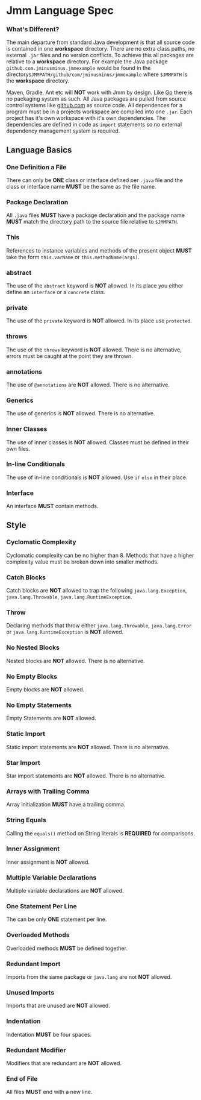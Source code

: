 # Jmm Language Spec

### What's Different?

The main departure from standard Java development is that all source code is contained in one __workspace__ directory. There are no extra class paths, no external `.jar` files and no version conflicts. To achieve this all packages are relative to a __workspace__ directory. For example the Java package `github.com.jminusminus.jmmexample` would be found in the directory`$JMMPATH/github/com/jminusminus/jmmexample` where `$JMMPATH` is the __workspace__ directory.

Maven, Gradle, Ant etc will __NOT__ work with Jmm by design. Like [Go](https://golang.org/) there is no packaging system as such. All Java packages are pulled from source control systems like [github.com](https://github.com/) as source code. All dependences for a program must be in a projects workspace are compiled into one `.jar`. Each project has it's own workspace with it's own dependencies. The dependencies are defined in code as `import` statements so no external dependency management system is required.

## Language Basics

### One Definition a File

There can only be __ONE__ class or interface defined per `.java` file and the class or interface name __MUST__ be the same as the file name.

### Package Declaration

All `.java` files __MUST__ have a package declaration and the package name __MUST__ match the directory path to the source file relative to `$JMMPATH`.

### This

References to instance variables and methods of the present object __MUST__ take the form `this.varName` or `this.methodName(args)`.

### abstract

The use of the `abstract` keyword is __NOT__ allowed. In its place you either define an `interface` or a `concrete` class.

### private

The use of the `private` keyword is __NOT__ allowed. In its place use `protected`.

### throws

The use of the `throws` keyword is __NOT__ allowed. There is no alternative, errors must be caught at the point they are thrown.

### annotations

The use of `@annotations` are __NOT__ allowed. There is no alternative.

### Generics

The use of generics is __NOT__ allowed. There is no alternative.

### Inner Classes

The use of inner classes is __NOT__ allowed. Classes must be defined in their own files.

### In-line Conditionals

The use of in-line conditionals is __NOT__ allowed. Use `if` `else` in their place.

### Interface

An interface __MUST__ contain methods.

## Style

### Cyclomatic Complexity

Cyclomatic complexity can be no higher than 8. Methods that have a higher complexity value must be broken down into smaller methods.

### Catch Blocks

Catch blocks are __NOT__ allowed to trap the following `java.lang.Exception`, `java.lang.Throwable`, `java.lang.RuntimeException`.

### Throw

Declaring methods that throw either `java.lang.Throwable`, `java.lang.Error` or `java.lang.RuntimeException` is __NOT__ allowed.

### No Nested Blocks

Nested blocks are __NOT__ allowed. There is no alternative.

### No Empty Blocks

Empty blocks are __NOT__ allowed.

### No Empty Statements

Empty Statements are __NOT__ allowed.

### Static Import

Static import statements are __NOT__ allowed. There is no alternative.

### Star Import

Star import statements are __NOT__ allowed. There is no alternative.

### Arrays with Trailing Comma

Array initialization __MUST__ have a trailing comma.

### String Equals

Calling the `equals()` method on String literals is __REQUIRED__ for comparisons.

### Inner Assignment

Inner assignment is __NOT__ allowed.

### Multiple Variable Declarations

Multiple variable declarations are __NOT__ allowed.

### One Statement Per Line

The can be only __ONE__ statement per line.

### Overloaded Methods

Overloaded methods __MUST__ be defined together.

### Redundant Import

Imports from the same package or `java.lang` are not __NOT__ allowed.

### Unused Imports

Imports that are unused are __NOT__ allowed.

### Indentation

Indentation __MUST__ be four spaces.

### Redundant Modifier

Modifiers that are redundant are __NOT__ allowed.

### End of File

All files __MUST__ end with a new line.
